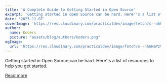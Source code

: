 ```yaml
---
title: 'A Complete Guide to Getting Started in Open Source'
excerpt: 'Getting started in Open Source can be hard. Here''s a list of resources to help you get started.'
date: '2023-11-07'
coverImage: 'https://res.cloudinary.com/practicaldev/image/fetch/s--nhGHmPzV--/c_imagga_scale,f_auto,fl_progressive,h_420,q_auto,w_1000/https://dev-to-uploads.s3.amazonaws.com/uploads/articles/s4scg75jzjobu10nytws.png'
author:
  name: Koders
  picture: "assets/blog/authors/koders.png"
ogImage:
  url: 'https://res.cloudinary.com/practicaldev/image/fetch/s--nhGHmPzV--/c_imagga_scale,f_auto,fl_progressive,h_420,q_auto,w_1000/https://dev-to-uploads.s3.amazonaws.com/uploads/articles/s4scg75jzjobu10nytws.png'
---
```


Getting started in Open Source can be hard. Here''s a list of resources to help you get started.

[Read more](https://dev.to/opensauced/a-complete-guide-to-getting-started-in-open-source-2449)
